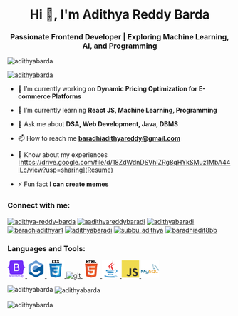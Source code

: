 <h1 align="center">Hi 👋, I'm Adithya Reddy Barda</h1>
<h3 align="center">Passionate Frontend Developer | Exploring Machine Learning, AI, and Programming</h3>

<p align="left"> <img src="https://komarev.com/ghpvc/?username=adithyabarda&label=Profile%20views&color=0e75b6&style=flat" alt="adithyabarda" /> </p>

<p align="left"> <a href="https://github.com/ryo-ma/github-profile-trophy"><img src="https://github-profile-trophy.vercel.app/?username=adithyabarda" alt="adithyabarda" /></a> </p>

- 🔭 I’m currently working on **Dynamic Pricing Optimization for E-commerce Platforms**

- 🌱 I’m currently learning **React JS, Machine Learning, Programming**

- 💬 Ask me about **DSA, Web Development, Java, DBMS**

- 📫 How to reach me **baradhiadithyareddy@gmail.com**

- 📄 Know about my experiences [https://drive.google.com/file/d/18ZdWdnDSVhlZRg8qHYkSMuz1MbA44ILc/view?usp=sharing](Resume)

- ⚡ Fun fact **I can create memes**

<h3 align="left">Connect with me:</h3>
<p align="left">
<a href="https://linkedin.com/in/adithya-reddy-barda" target="blank"><img align="center" src="https://raw.githubusercontent.com/rahuldkjain/github-profile-readme-generator/master/src/images/icons/Social/linked-in-alt.svg" alt="adithya-reddy-barda" height="30" width="40" /></a>
<a href="https://instagram.com/aadithyareddybaradi" target="blank"><img align="center" src="https://raw.githubusercontent.com/rahuldkjain/github-profile-readme-generator/master/src/images/icons/Social/instagram.svg" alt="aadithyareddybaradi" height="30" width="40" /></a>
<a href="https://www.codechef.com/users/adithyabaradi" target="blank"><img align="center" src="https://cdn.jsdelivr.net/npm/simple-icons@3.1.0/icons/codechef.svg" alt="adithyabaradi" height="30" width="40" /></a>
<a href="https://www.hackerrank.com/baradhiadithyar1" target="blank"><img align="center" src="https://raw.githubusercontent.com/rahuldkjain/github-profile-readme-generator/master/src/images/icons/Social/hackerrank.svg" alt="baradhiadithyar1" height="30" width="40" /></a>
<a href="https://codeforces.com/profile/adithyabaradi" target="blank"><img align="center" src="https://raw.githubusercontent.com/rahuldkjain/github-profile-readme-generator/master/src/images/icons/Social/codeforces.svg" alt="adithyabaradi" height="30" width="40" /></a>
<a href="https://www.leetcode.com/subbu_adithya" target="blank"><img align="center" src="https://raw.githubusercontent.com/rahuldkjain/github-profile-readme-generator/master/src/images/icons/Social/leet-code.svg" alt="subbu_adithya" height="30" width="40" /></a>
<a href="https://auth.geeksforgeeks.org/user/baradhiadif8bb" target="blank"><img align="center" src="https://raw.githubusercontent.com/rahuldkjain/github-profile-readme-generator/master/src/images/icons/Social/geeks-for-geeks.svg" alt="baradhiadif8bb" height="30" width="40" /></a>
</p>

<h3 align="left">Languages and Tools:</h3>
<p align="left"> <a href="https://getbootstrap.com" target="_blank" rel="noreferrer"> <img src="https://raw.githubusercontent.com/devicons/devicon/master/icons/bootstrap/bootstrap-plain-wordmark.svg" alt="bootstrap" width="40" height="40"/> </a> <a href="https://www.cprogramming.com/" target="_blank" rel="noreferrer"> <img src="https://raw.githubusercontent.com/devicons/devicon/master/icons/c/c-original.svg" alt="c" width="40" height="40"/> </a> <a href="https://www.w3schools.com/css/" target="_blank" rel="noreferrer"> <img src="https://raw.githubusercontent.com/devicons/devicon/master/icons/css3/css3-original-wordmark.svg" alt="css3" width="40" height="40"/> </a> <a href="https://git-scm.com/" target="_blank" rel="noreferrer"> <img src="https://www.vectorlogo.zone/logos/git-scm/git-scm-icon.svg" alt="git" width="40" height="40"/> </a> <a href="https://www.w3.org/html/" target="_blank" rel="noreferrer"> <img src="https://raw.githubusercontent.com/devicons/devicon/master/icons/html5/html5-original-wordmark.svg" alt="html5" width="40" height="40"/> </a> <a href="https://www.java.com" target="_blank" rel="noreferrer"> <img src="https://raw.githubusercontent.com/devicons/devicon/master/icons/java/java-original.svg" alt="java" width="40" height="40"/> </a> <a href="https://developer.mozilla.org/en-US/docs/Web/JavaScript" target="_blank" rel="noreferrer"> <img src="https://raw.githubusercontent.com/devicons/devicon/master/icons/javascript/javascript-original.svg" alt="javascript" width="40" height="40"/> </a> <a href="https://www.mysql.com/" target="_blank" rel="noreferrer"> <img src="https://raw.githubusercontent.com/devicons/devicon/master/icons/mysql/mysql-original-wordmark.svg" alt="mysql" width="40" height="40"/> </a> </p>

<p><img align="left" src="https://github-readme-stats.vercel.app/api/top-langs?username=adithyabarda&show_icons=true&locale=en&layout=compact" alt="adithyabarda" /></p>

<p>&nbsp;<img align="center" src="https://github-readme-stats.vercel.app/api?username=adithyabarda&show_icons=true&locale=en" alt="adithyabarda" /></p>

<p><img align="center" src="https://github-readme-streak-stats.herokuapp.com/?user=adithyabarda&" alt="adithyabarda" /></p>
